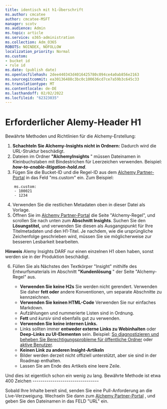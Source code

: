 ```yaml
---
title: identisch mit h1-Überschrift
ms.author: cmcatee
author: cmcatee-MSFT
manager: scotv
ms.audience: Admin
ms.topic: article
ms.service: o365-administration
ms.collection: Adm_O365
ROBOTS: NOINDEX, NOFOLLOW
localization_priority: Normal
ms.custom:
- bucket id
- rule id
ms.date: (publish date)
ms.openlocfilehash: 2dee440343d4016425780c094ce4a0ab856e2163
ms.sourcegitcommit: ea30136488c3bc0c100636cd7ce7a59b3c645c33
ms.translationtype: MT
ms.contentlocale: de-DE
ms.lasthandoff: 02/02/2022
ms.locfileid: "62323035"
---
```

# <a name="required-alchemy-header-h1"></a>Erforderlicher Alemy-Header H1

Bewährte Methoden und Richtlinien für die Alchemy-Erstellung:

1. **Schachteln Sie Alchemy-Insights nicht in Ordnern:** Dadurch wird die URL-Struktur beschädigt.
2. Dateien im Ordner **"AlchemyInsights** " müssen Dateinamen in Kleinbuchstaben mit Bindestrichen für Leerzeichen verwenden. Beispiel: **_how-to-enable-litigation-hold.md_**.
3. Fügen Sie die Bucket-ID und die Regel-ID aus dem [Alchemy Partner-Portal](https://alchemyportal.azurewebsites.net) in das Feld "ms.custom" ein. Zum Beispiel: 

```
    ms.custom:
    - 100021
    - 1234
```
4. Verwenden Sie die restlichen Metadaten oben in dieser Datei als Vorlage.
5. Öffnen Sie im [Alchemy Partner-Portal](https://alchemyportal.azurewebsites.net) die Seite "Alchemy-Regel", und scrollen Sie nach unten zum **Abschnitt Insights**. Suchen Sie den **Lösungstitel,** und verwenden Sie diesen als Ausgangspunkt für Ihre Titelmetadaten und den H1-Titel. Je nachdem, wie die ursprüngliche Zeichenfolge geschrieben wird, müssen Sie sie möglicherweise zur besseren Lesbarkeit bearbeiten.


**Hinweis** Alemy Insights DARF nur einen einzelnen H1 oben haben, sonst werden sie in der Produktion beschädigt.

6. Füllen Sie als Nächstes den Textkörper "Insight" mithilfe des Entwurfsmaterials im Abschnitt **"Kundenlösung** " der Seite "Alchemy-Regel" aus.

   - **Verwenden Sie keine H2s** Sie werden nicht gerendert. Verwenden Sie daher **fett oder** andere Konventionen, um separate Abschnitte zu kennzeichnen.
   - **Verwenden Sie keinen HTML-Code** Verwenden Sie nur einfaches Markdown.
   - Aufzählungen und nummerierte Listen sind in Ordnung.
   - **Fett** und *kursiv* sind ebenfalls gut zu verwenden.
   - **Verwenden Sie keine internen Links.**
   - Links sollten immer **entweder externe Links zu Webinhalten** oder **Deep-Links zu UI-Elementen** sein. Beispiel: [So diagnostizieren und beheben Sie Berechtigungsprobleme für öffentliche Ordner](https://docs.microsoft.com/exchange/troubleshoot/public-folders/public-folder-permission-issues) oder [aktive Benutzer](https://admin.microsoft.com/Adminportal/Home?source=applauncher#/users).
   - **Keinen Link zu anderen Insight-Artikeln**
   - Bilder werden derzeit nicht offiziell unterstützt, aber sie sind in der Roadmap enthalten.
   - Lassen Sie am Ende des Artikels eine leere Zeile.

Und dies ist eigentlich schon ein wenig zu lang. Bewährte Methode ist etwa 400 Zeichen ---------------------------------

Sobald Ihre Inhalte bereit sind, senden Sie eine Pull-Anforderung an die Live-Verzweigung. Wechseln Sie dann zum [Alchemy Partner-Portal](https://alchemyportal.azurewebsites.net) , und geben Sie den Dateinamen in das FELD "URL" ein.
